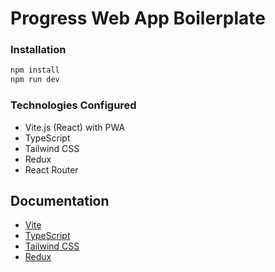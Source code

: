 # Progress Web App Boilerplate

### Installation
```sh
npm install
npm run dev
```

### Technologies Configured

- Vite.js (React) with PWA
- TypeScript
- Tailwind CSS
- Redux
- React Router

## Documentation

- [Vite](https://vitejs.dev/guide/)
- [TypeScript](https://www.typescriptlang.org/docs/)
- [Tailwind CSS](https://tailwindcss.com/docs/utility-first)
- [Redux](https://react-redux.js.org/using-react-redux/usage-with-typescript)
